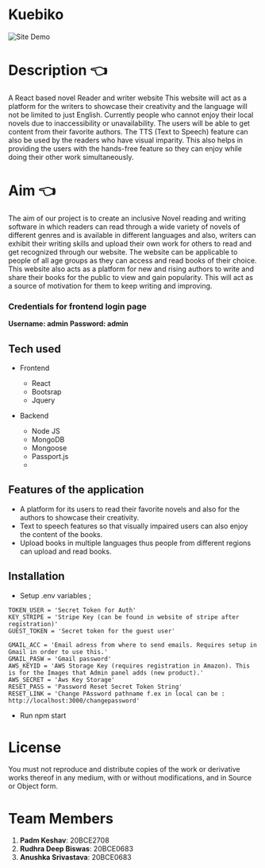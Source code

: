 # Kuebiko

![Site Demo](https://github.com/Padm0069/Kuebiko/blob/main/src/components/Landing/Kuebiko-preview.gif)
# Description :point_left:
A React based novel Reader and writer website
This website will act as a platform for the writers to showcase their creativity and the
language will not be limited to just English. Currently people who cannot enjoy their
local novels due to inaccessibility or unavailability. The users will be able to get content
from their favorite authors.
The TTS (Text to Speech) feature can also be used by the readers who have visual
imparity. This also helps in providing the users with the hands-free feature so they
can enjoy while doing their other work simultaneously.
# Aim :point_left:
The aim of our project is to create an inclusive Novel reading and writing
software in which readers can read through a wide variety of novels of different
genres and is available in different languages and also, writers can exhibit their
writing skills and upload their own work for others to read and get recognized
through our website. The website can be applicable to people of all age groups
as they can access and read books of their choice. This website also acts as a
platform for new and rising authors to write and share their books for the public
to view and gain popularity. This will act as a source of motivation for them to
keep writing and improving.
### Credentials for frontend login page
**Username: admin**
**Password: admin**

## Tech used 

- Frontend
  - React
  - Bootsrap
  - Jquery
  
 - Backend 
    - Node JS
    - MongoDB
    - Mongoose
    - Passport.js
    - 
## Features of the application
- A platform for its users to read their favorite novels and also for the authors to showcase their creativity.
- Text to speech features so that visually impaired users can also enjoy the content of the books.
- Upload books in multiple languages thus people from different regions can upload and read books.
## Installation
- Setup .env variables  ;

```DB_CONNECT = "This is Connection string to MongoDB"
TOKEN_USER = 'Secret Token for Auth'
KEY_STRIPE = 'Stripe Key (can be found in website of stripe after registration)'
GUEST_TOKEN = 'Secret token for the guest user'

GMAIL_ACC = 'Email adress from where to send emails. Requires setup in Gmail in order to use this.'
GMAIL_PASW = 'Gmail password'
AWS_KEYID = 'AWS Storage Key (requires registration in Amazon). This is for the Images that Admin panel adds (new product).'
AWS_SECRET = 'Aws Key Storage'
RESET_PASS = 'Password Reset Secret Token String'
RESET_LINK = 'Change PAssword pathname f.ex in local can be : http://localhost:3000/changepassword'
```
- Run npm start
# License 
You must not reproduce and distribute copies of the work or derivative works thereof in any medium, with or without
modifications, and in Source or Object form.

# Team Members 
1. **Padm Keshav**: 20BCE2708
2. **Rudhra Deep Biswas**: 20BCE0683
3. **Anushka Srivastava**: 20BCE0683



